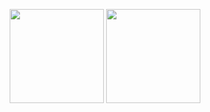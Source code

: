 <!-- [![](https://github-readme-stats.vercel.app/api?username=g0ngjie&theme=dracula)](https://github.com/g0ngjie)
[![](https://github-readme-stats.vercel.app/api/top-langs/?username=g0ngjie&layout=compact&theme=cobalt)](https://github.com/g0ngjie) -->

<div align="center">
  <p>
    <img
      src="https://github-readme-stats.vercel.app/api?username=g0ngjie&theme=dark&show_icons=true"
      height="165"
    />
    <img
      src="https://github-readme-stats.vercel.app/api/top-langs/?username=g0ngjie&layout=compact&theme=dark"
      height="165"
    />
  </p>
</div>